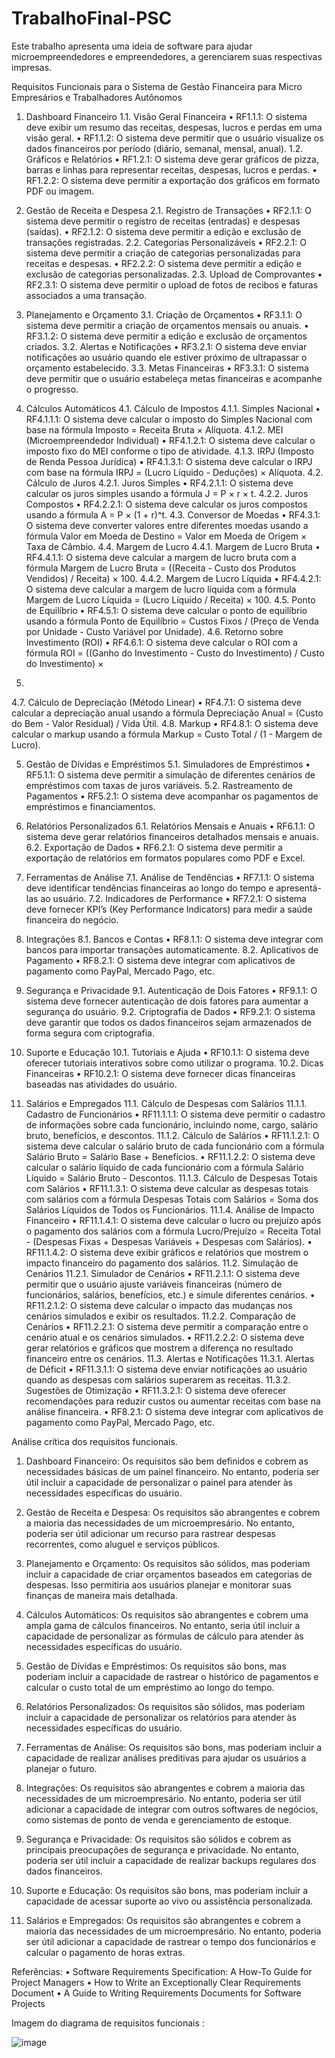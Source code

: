 # TrabalhoFinal-PSC
Este trabalho apresenta uma ideia de software para ajudar microempreendedores e empreendedores, a gerenciarem suas respectivas impresas.


Requisitos Funcionais para o Sistema de 
Gestão Financeira para Micro
Empresários e Trabalhadores Autônomos 

1. Dashboard Financeiro 
1.1. Visão Geral Financeira 
• RF1.1.1: O sistema deve exibir um resumo das receitas, despesas, lucros e 
perdas em uma visão geral. 
• RF1.1.2: O sistema deve permitir que o usuário visualize os dados financeiros 
por período (diário, semanal, mensal, anual). 
1.2. Gráficos e Relatórios 
• RF1.2.1: O sistema deve gerar gráficos de pizza, barras e linhas para representar 
receitas, despesas, lucros e perdas. 
• RF1.2.2: O sistema deve permitir a exportação dos gráficos em formato PDF ou 
imagem. 

2. Gestão de Receita e Despesa 
2.1. Registro de Transações 
• RF2.1.1: O sistema deve permitir o registro de receitas (entradas) e despesas 
(saídas). 
• RF2.1.2: O sistema deve permitir a edição e exclusão de transações registradas. 
2.2. Categorias Personalizáveis 
• RF2.2.1: O sistema deve permitir a criação de categorias personalizadas para 
receitas e despesas. 
• RF2.2.2: O sistema deve permitir a edição e exclusão de categorias 
personalizadas. 
2.3. Upload de Comprovantes 
• RF2.3.1: O sistema deve permitir o upload de fotos de recibos e faturas 
associados a uma transação. 

3. Planejamento e Orçamento 
3.1. Criação de Orçamentos 
• RF3.1.1: O sistema deve permitir a criação de orçamentos mensais ou anuais. 
• RF3.1.2: O sistema deve permitir a edição e exclusão de orçamentos criados. 
3.2. Alertas e Notificações 
• RF3.2.1: O sistema deve enviar notificações ao usuário quando ele estiver 
próximo de ultrapassar o orçamento estabelecido. 
3.3. Metas Financeiras 
• RF3.3.1: O sistema deve permitir que o usuário estabeleça metas financeiras e 
acompanhe o progresso. 

4. Cálculos Automáticos 
4.1. Cálculo de Impostos 
4.1.1. Simples Nacional 
• RF4.1.1.1: O sistema deve calcular o imposto do Simples Nacional com base na 
fórmula Imposto = Receita Bruta × Alíquota. 
4.1.2. MEI (Microempreendedor Individual) 
• RF4.1.2.1: O sistema deve calcular o imposto fixo do MEI conforme o tipo de 
atividade. 
4.1.3. IRPJ (Imposto de Renda Pessoa Jurídica) 
• RF4.1.3.1: O sistema deve calcular o IRPJ com base na fórmula IRPJ = 
(Lucro Líquido - Deduções) × Alíquota. 
4.2. Cálculo de Juros 
4.2.1. Juros Simples 
• RF4.2.1.1: O sistema deve calcular os juros simples usando a fórmula J = P × 
r × t. 
4.2.2. Juros Compostos 
• RF4.2.2.1: O sistema deve calcular os juros compostos usando a fórmula A = P 
× (1 + r)^t. 
4.3. Conversor de Moedas 
• RF4.3.1: O sistema deve converter valores entre diferentes moedas usando a 
fórmula Valor em Moeda de Destino = Valor em Moeda de Origem × 
Taxa de Câmbio. 
4.4. Margem de Lucro 
4.4.1. Margem de Lucro Bruta 
• RF4.4.1.1: O sistema deve calcular a margem de lucro bruta com a fórmula 
Margem de Lucro Bruta = ((Receita - Custo dos Produtos Vendidos) 
/ Receita) × 100. 
4.4.2. Margem de Lucro Líquida 
• RF4.4.2.1: O sistema deve calcular a margem de lucro líquida com a fórmula 
Margem de Lucro Líquida = (Lucro Líquido / Receita) × 100. 
4.5. Ponto de Equilíbrio 
• RF4.5.1: O sistema deve calcular o ponto de equilíbrio usando a fórmula Ponto 
de Equilíbrio = Custos Fixos / (Preço de Venda por Unidade - 
Custo Variável por Unidade). 
4.6. Retorno sobre Investimento (ROI) 
• RF4.6.1: O sistema deve calcular o ROI com a fórmula ROI = ((Ganho do 
Investimento - Custo do Investimento) / Custo do Investimento) × 
100. 
4.7. Cálculo de Depreciação (Método Linear) 
• RF4.7.1: O sistema deve calcular a depreciação anual usando a fórmula 
Depreciação Anual = (Custo do Bem - Valor Residual) / Vida Útil. 
4.8. Markup 
• RF4.8.1: O sistema deve calcular o markup usando a fórmula Markup = Custo 
Total / (1 - Margem de Lucro). 

5. Gestão de Dívidas e Empréstimos 
5.1. Simuladores de Empréstimos 
• RF5.1.1: O sistema deve permitir a simulação de diferentes cenários de 
empréstimos com taxas de juros variáveis. 
5.2. Rastreamento de Pagamentos 
• RF5.2.1: O sistema deve acompanhar os pagamentos de empréstimos e 
financiamentos. 

6. Relatórios Personalizados 
6.1. Relatórios Mensais e Anuais 
• RF6.1.1: O sistema deve gerar relatórios financeiros detalhados mensais e 
anuais. 
6.2. Exportação de Dados 
• RF6.2.1: O sistema deve permitir a exportação de relatórios em formatos 
populares como PDF e Excel. 

7. Ferramentas de Análise 
7.1. Análise de Tendências 
• RF7.1.1: O sistema deve identificar tendências financeiras ao longo do tempo e 
apresentá-las ao usuário. 
7.2. Indicadores de Performance 
• RF7.2.1: O sistema deve fornecer KPI’s (Key Performance Indicators) para 
medir a saúde financeira do negócio. 
 
8. Integrações 
8.1. Bancos e Contas 
• RF8.1.1: O sistema deve integrar com bancos para importar 
transações automaticamente. 
8.2. Aplicativos de Pagamento 
• RF8.2.1: O sistema deve integrar com aplicativos de pagamento 
como PayPal, Mercado Pago, etc. 

9. Segurança e Privacidade 
9.1. Autenticação de Dois Fatores 
• RF9.1.1: O sistema deve fornecer autenticação de dois fatores para 
aumentar a segurança do usuário. 
9.2. Criptografia de Dados 
• RF9.2.1: O sistema deve garantir que todos os dados financeiros 
sejam armazenados de forma segura com criptografia. 

10. Suporte e Educação 
10.1. Tutoriais e Ajuda 
• RF10.1.1: O sistema deve oferecer tutoriais interativos sobre como 
utilizar o programa. 
10.2. Dicas Financeiras 
• RF10.2.1: O sistema deve fornecer dicas financeiras baseadas nas 
atividades do usuário. 

11. Salários e Empregados 
11.1. Cálculo de Despesas com Salários 
11.1.1. Cadastro de Funcionários 
• RF11.1.1.1: O sistema deve permitir o cadastro de informações 
sobre cada funcionário, incluindo nome, cargo, salário bruto, 
benefícios, e descontos. 
11.1.2. Cálculo de Salários 
• RF11.1.2.1: O sistema deve calcular o salário bruto de cada 
funcionário com a fórmula Salário Bruto = Salário Base + 
Benefícios. 
• RF11.1.2.2: O sistema deve calcular o salário líquido de cada 
funcionário com a fórmula Salário Líquido = Salário Bruto - 
Descontos. 
11.1.3. Cálculo de Despesas Totais com Salários 
• RF11.1.3.1: O sistema deve calcular as despesas totais com salários 
com a fórmula Despesas Totais com Salários = Soma dos Salários 
Líquidos de Todos os Funcionários. 
11.1.4. Análise de Impacto Financeiro 
• RF11.1.4.1: O sistema deve calcular o lucro ou prejuízo após o 
pagamento dos salários com a fórmula Lucro/Prejuízo = Receita 
Total - (Despesas Fixas + Despesas Variáveis + Despesas com 
Salários). 
• RF11.1.4.2: O sistema deve exibir gráficos e relatórios que mostrem 
o impacto financeiro do pagamento dos salários. 
11.2. Simulação de Cenários 
11.2.1. Simulador de Cenários 
• RF11.2.1.1: O sistema deve permitir que o usuário ajuste variáveis 
financeiras (número de funcionários, salários, benefícios, etc.) e 
simule diferentes cenários. 
• RF11.2.1.2: O sistema deve calcular o impacto das mudanças nos 
cenários simulados e exibir os resultados. 
11.2.2. Comparação de Cenários 
• RF11.2.2.1: O sistema deve permitir a comparação entre o cenário 
atual e os cenários simulados. 
• RF11.2.2.2: O sistema deve gerar relatórios e gráficos que mostrem 
a diferença no resultado financeiro entre os cenários. 
11.3. Alertas e Notificações 
11.3.1. Alertas de Déficit 
• RF11.3.1.1: O sistema deve enviar notificações ao usuário quando 
as despesas com salários superarem as receitas. 
11.3.2. Sugestões de Otimização 
• RF11.3.2.1: O sistema deve oferecer recomendações para reduzir 
custos ou aumentar receitas com base na análise financeira. 
• RF8.2.1: O sistema deve integrar com aplicativos de pagamento como PayPal, 
Mercado Pago, etc. 



Análise crítica dos requisitos funcionais. 
1. Dashboard Financeiro: Os requisitos são bem definidos e cobrem as 
necessidades básicas de um painel financeiro. No entanto, poderia ser útil incluir 
a capacidade de personalizar o painel para atender às necessidades específicas 
do usuário.  

2. Gestão de Receita e Despesa: Os requisitos são abrangentes e cobrem a maioria 
das necessidades de um microempresário. No entanto, poderia ser útil adicionar 
um recurso para rastrear despesas recorrentes, como aluguel e serviços públicos. 

3. Planejamento e Orçamento: Os requisitos são sólidos, mas poderiam incluir a 
capacidade de criar orçamentos baseados em categorias de despesas. Isso 
permitiria aos usuários planejar e monitorar suas finanças de maneira mais 
detalhada. 

4. Cálculos Automáticos: Os requisitos são abrangentes e cobrem uma ampla 
gama de cálculos financeiros. No entanto, seria útil incluir a capacidade de 
personalizar as fórmulas de cálculo para atender às necessidades específicas do 
usuário. 

5. Gestão de Dívidas e Empréstimos: Os requisitos são bons, mas poderiam 
incluir a capacidade de rastrear o histórico de pagamentos e calcular o custo total 
de um empréstimo ao longo do tempo. 

6. Relatórios Personalizados: Os requisitos são sólidos, mas poderiam incluir a 
capacidade de personalizar os relatórios para atender às necessidades específicas 
do usuário. 

7. Ferramentas de Análise: Os requisitos são bons, mas poderiam incluir a 
capacidade de realizar análises preditivas para ajudar os usuários a planejar o 
futuro. 

8. Integrações: Os requisitos são abrangentes e cobrem a maioria das necessidades 
de um microempresário. No entanto, poderia ser útil adicionar a capacidade de 
integrar com outros softwares de negócios, como sistemas de ponto de venda e 
gerenciamento de estoque. 

9. Segurança e Privacidade: Os requisitos são sólidos e cobrem as principais 
preocupações de segurança e privacidade. No entanto, poderia ser útil incluir a 
capacidade de realizar backups regulares dos dados financeiros. 

10. Suporte e Educação: Os requisitos são bons, mas poderiam incluir a capacidade 
de acessar suporte ao vivo ou assistência personalizada. 

11. Salários e Empregados: Os requisitos são abrangentes e cobrem a maioria das 
necessidades de um microempresário. No entanto, poderia ser útil adicionar a 
capacidade de rastrear o tempo dos funcionários e calcular o pagamento de horas 
extras. 

Referências: 
• Software Requirements Specification: A How-To Guide for Project Managers 
• How to Write an Exceptionally Clear Requirements Document 
• A Guide to Writing Requirements Documents for Software Projects











Imagem do diagrama de requisitos funcionais :






![image](https://github.com/Vitor5775/TrabalhoFinal-PSC/assets/164022766/04cc0447-13b3-4d16-8c80-8a763f5ad216)
